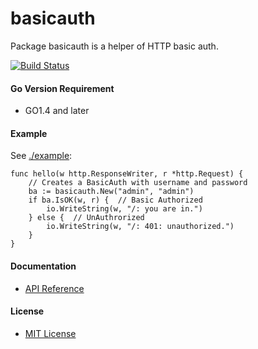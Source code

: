 # basicauth

Package basicauth is a helper of HTTP basic auth.

[![Build Status](https://travis-ci.org/northbright/basicauth.svg?branch=master)](https://travis-ci.org/northbright/basicauth)

#### Go Version Requirement
* GO1.4 and later

#### Example

See [./example](./example):  

    func hello(w http.ResponseWriter, r *http.Request) {
        // Creates a BasicAuth with username and password
        ba := basicauth.New("admin", "admin")
        if ba.IsOK(w, r) {  // Basic Authorized
            io.WriteString(w, "/: you are in.")
        } else {  // UnAuthrorized
            io.WriteString(w, "/: 401: unauthorized.")
        }
    }
    
#### Documentation
* [API Reference](http://godoc.org/github.com/northbright/basicauth)

#### License
* [MIT License](./LICENSE)
